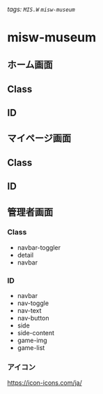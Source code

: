 ###### tags: `MIS.W` `misw-museum`

# misw-museum

## ホーム画面

## Class

## ID

## マイページ画面
## Class

## ID

## 管理者画面
### Class
- navbar-toggler
- detail
- navbar

### ID
- navbar
- nav-toggle
- nav-text
- nav-button
- side
- side-content
- game-img
- game-list
### アイコン
https://icon-icons.com/ja/
